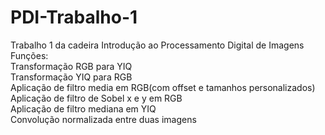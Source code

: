 ﻿# PDI-Trabalho-1
Trabalho 1 da cadeira Introdução ao Processamento Digital de Imagens</br>
Funções:</br>
Transformação RGB para YIQ</br>
Transformação YIQ para RGB</br>
Aplicação de filtro media em RGB(com offset e tamanhos personalizados)</br>
Aplicação de filtro de Sobel x e y em RGB</br>
Aplicação de filtro mediana em YIQ</br>
Convolução normalizada entre duas imagens
